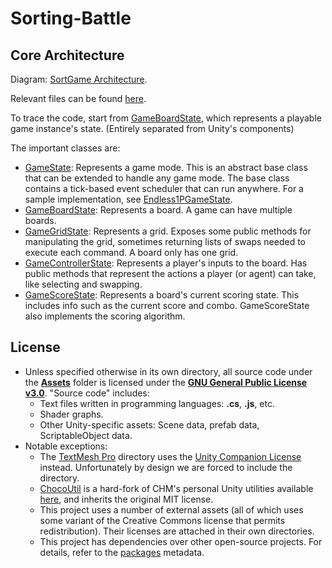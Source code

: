# Sorting-Battle

## Core Architecture

Diagram: [SortGame Architecture](/SortGame%20Architecture.pdf).

Relevant files can be found [here](/Assets/Scripts/Game/).

To trace the code, start from [GameBoardState](/Assets/Scripts/Game/Core/GameBoardState.cs), which represents a playable game instance's state. (Entirely separated from Unity's components)

The important classes are:
* [GameState](/Assets/Scripts/Game/Core/GameState.cs): Represents a game mode. This is an abstract base class that can be extended to handle any game mode. The base class contains a tick-based event scheduler that can run anywhere. For a sample implementation, see [Endless1PGameState](/Assets/Scripts/Game/Core/Endless1PGameState.cs).
* [GameBoardState](/Assets/Scripts/Game/Core/GameBoardState.cs): Represents a board. A game can have multiple boards.
* [GameGridState](/Assets/Scripts/Game/Core/GameGridState.cs): Represents a grid. Exposes some public methods for manipulating the grid, sometimes returning lists of swaps needed to execute each command. A board only has one grid.
* [GameControllerState](/Assets/Scripts/Game/Core/GameControllerState.cs): Represents a player's inputs to the board. Has public methods that represent the actions a player (or agent) can take, like selecting and swapping.
* [GameScoreState](/Assets/Scripts/Game/Core/GameScoreState.cs): Represents a board's current scoring state. This includes info such as the current score and combo. GameScoreState also implements the scoring algorithm.

## License

* Unless specified otherwise in its own directory, all source code under the **[Assets](/Assets/)** folder is licensed under the **[GNU General Public License v3.0](/LICENSE)**. "Source code" includes:
    * Text files written in programming languages: **.cs**, **.js**, etc.
    * Shader graphs.
    * Other Unity-specific assets: Scene data, prefab data, ScriptableObject data.
* Notable exceptions:
    * The [TextMesh Pro](/Assets/TextMesh%20Pro/) directory uses the [Unity Companion License](https://unity.com/legal/licenses/unity-companion-license) instead. Unfortunately by design we are forced to include the directory.
    * [ChocoUtil](/Assets/Scripts/ChocoUtil/) is a hard-fork of CHM's personal Unity utilities available [here](https://github.com/chocola-mint/ChocoUtil), and inherits the original MIT license.
    * This project uses a number of external assets (all of which uses some variant of the Creative Commons license that permits redistribution). Their licenses are attached in their own directories.
    * This project has dependencies over other open-source projects. For details, refer to the [packages](/Packages/packages-lock.json) metadata.